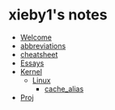 # xieby1's notes

* [Welcome](./README.md)
* [abbreviations](./abbreviations.md)
* [cheatsheet](./cheatsheet.md)
* [Essays](./Essays.md)
* [Kernel]()
  * [Linux]()
    * [cache_alias](./Kernel/Linux/cache_alias.md)
* [Proj](./Proj/README.md)
